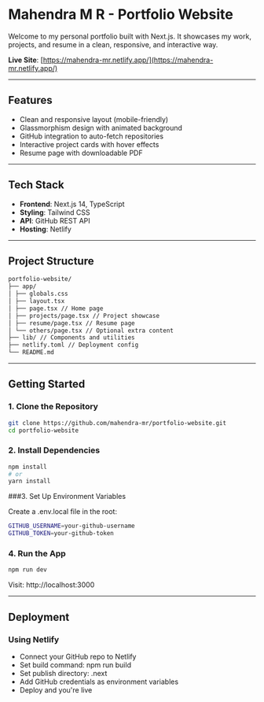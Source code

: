 # Mahendra M R - Portfolio Website

Welcome to my personal portfolio built with Next.js. It showcases my work, projects, and resume in a clean, responsive, and interactive way.

**Live Site**: [https://mahendra-mr.netlify.app/](https://mahendra-mr.netlify.app/)

---

## Features

- Clean and responsive layout (mobile-friendly)
- Glassmorphism design with animated background
- GitHub integration to auto-fetch repositories
- Interactive project cards with hover effects
- Resume page with downloadable PDF

---

## Tech Stack

- **Frontend**: Next.js 14, TypeScript
- **Styling**: Tailwind CSS
- **API**: GitHub REST API
- **Hosting**: Netlify

---

## Project Structure

```bash
portfolio-website/
├── app/
│ ├── globals.css
│ ├── layout.tsx
│ ├── page.tsx // Home page
│ ├── projects/page.tsx // Project showcase
│ ├── resume/page.tsx // Resume page
│ └── others/page.tsx // Optional extra content
├── lib/ // Components and utilities
├── netlify.toml // Deployment config
└── README.md

```
---
## Getting Started

### 1. Clone the Repository

```bash
git clone https://github.com/mahendra-mr/portfolio-website.git
cd portfolio-website
```

### 2. Install Dependencies

```bash
npm install
# or
yarn install
```

###3. Set Up Environment Variables

Create a .env.local file in the root:
```bash
GITHUB_USERNAME=your-github-username
GITHUB_TOKEN=your-github-token
```

### 4. Run the App

```bash
npm run dev
```
Visit: http://localhost:3000

---

## Deployment

###  Using Netlify
- Connect your GitHub repo to Netlify
- Set build command: npm run build
- Set publish directory: .next
- Add GitHub credentials as environment variables
- Deploy and you're live




